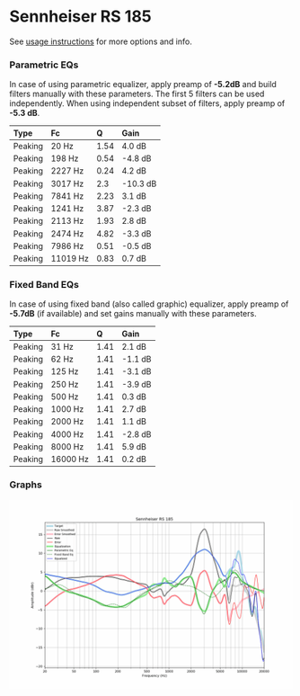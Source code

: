 # Sennheiser RS 185
See [usage instructions](https://github.com/jaakkopasanen/AutoEq#usage) for more options and info.

### Parametric EQs
In case of using parametric equalizer, apply preamp of **-5.2dB** and build filters manually
with these parameters. The first 5 filters can be used independently.
When using independent subset of filters, apply preamp of **-5.3 dB**.

| Type    | Fc       |    Q | Gain     |
|:--------|:---------|:-----|:---------|
| Peaking | 20 Hz    | 1.54 | 4.0 dB   |
| Peaking | 198 Hz   | 0.54 | -4.8 dB  |
| Peaking | 2227 Hz  | 0.24 | 4.2 dB   |
| Peaking | 3017 Hz  | 2.3  | -10.3 dB |
| Peaking | 7841 Hz  | 2.23 | 3.1 dB   |
| Peaking | 1241 Hz  | 3.87 | -2.3 dB  |
| Peaking | 2113 Hz  | 1.93 | 2.8 dB   |
| Peaking | 2474 Hz  | 4.82 | -3.3 dB  |
| Peaking | 7986 Hz  | 0.51 | -0.5 dB  |
| Peaking | 11019 Hz | 0.83 | 0.7 dB   |

### Fixed Band EQs
In case of using fixed band (also called graphic) equalizer, apply preamp of **-5.7dB**
(if available) and set gains manually with these parameters.

| Type    | Fc       |    Q | Gain    |
|:--------|:---------|:-----|:--------|
| Peaking | 31 Hz    | 1.41 | 2.1 dB  |
| Peaking | 62 Hz    | 1.41 | -1.1 dB |
| Peaking | 125 Hz   | 1.41 | -3.1 dB |
| Peaking | 250 Hz   | 1.41 | -3.9 dB |
| Peaking | 500 Hz   | 1.41 | 0.3 dB  |
| Peaking | 1000 Hz  | 1.41 | 2.7 dB  |
| Peaking | 2000 Hz  | 1.41 | 1.1 dB  |
| Peaking | 4000 Hz  | 1.41 | -2.8 dB |
| Peaking | 8000 Hz  | 1.41 | 5.9 dB  |
| Peaking | 16000 Hz | 1.41 | 0.2 dB  |

### Graphs
![](./Sennheiser%20RS%20185.png)